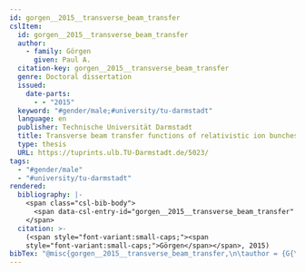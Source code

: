 ```yaml
---
id: gorgen__2015__transverse_beam_transfer
cslItem:
  id: gorgen__2015__transverse_beam_transfer
  author:
    - family: Görgen
      given: Paul A.
  citation-key: gorgen__2015__transverse_beam_transfer
  genre: Doctoral dissertation
  issued:
    date-parts:
      - - "2015"
  keyword: "#gender/male;#university/tu-darmstadt"
  language: en
  publisher: Technische Universität Darmstadt
  title: Transverse beam transfer functions of relativistic ion bunches
  type: thesis
  URL: https://tuprints.ulb.TU-Darmstadt.de/5023/
tags:
  - "#gender/male"
  - "#university/tu-darmstadt"
rendered:
  bibliography: |-
    <span class="csl-bib-body">
      <span data-csl-entry-id="gorgen__2015__transverse_beam_transfer" class="csl-entry"><span class='author-bib'>Görgen</span>. <span class='date-bib'>(2015)</span>. <span class='title'><i><b><span style="font-style:normal;">Transverse beam transfer functions of relativistic ion bunches</span></b></i></span> [Doctoral dissertation, Technische Universität Darmstadt]. <span class='URL'><a href='https://tuprints.ulb.TU-Darmstadt.de/5023/'>LINK</a></span></span>
    </span>
  citation: >-
    (<span style="font-variant:small-caps;"><span
    style="font-variant:small-caps;">Görgen</span></span>, 2015)
bibTex: "@misc{gorgen__2015__transverse_beam_transfer,\n\tauthor = {G{\\\" o}rgen, Paul A.},\n\tyear = {2015},\n\tschool = {Technische Universit{\\\" a}t Darmstadt},\n\ttitle = {Transverse beam transfer functions of relativistic ion bunches},\n\ttype = {Doctoral dissertation},\n\turl = {https://tuprints.ulb.TU-Darmstadt.de/5023/},\n}\n\n"
---
```

